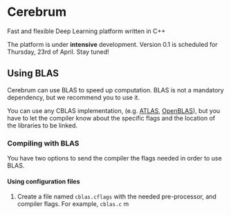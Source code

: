 # Cerebrum

Fast and flexible Deep Learning platform written in C++

The platform is under **intensive** development. Version 0.1 is scheduled for
Thursday, 23rd of April. Stay tuned!

## Using BLAS

Cerebrum can use BLAS to speed up computation. BLAS is not a mandatory
dependency, but we recommend you to use it.

You can use any CBLAS implementation, (e.g.
 [ATLAS](http://math-atlas.sourceforge.net/),
 [OpenBLAS](www.openblas.net)), but you have to let the compiler know about
the specific flags and the location of the libraries to be linked.

### Compiling with BLAS

You have two options to send the compiler the flags needed in order to use
BLAS.

#### Using configuration files

1.  Create a file named `cblas.cflags` with the needed pre-processor, and
    compiler flags. For example, `cblas.c` m